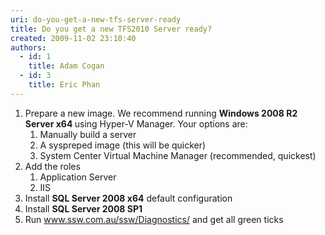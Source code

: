 ```yaml
---
uri: do-you-get-a-new-tfs-server-ready
title: Do you get a new TFS2010 Server ready?
created: 2009-11-02 23:10:40
authors:
  - id: 1
    title: Adam Cogan
  - id: 3
    title: Eric Phan
---
```





<span class='intro'> 
  <ol>
    <li>Prepare a new image. We recommend running <strong>Windows 2008 R2 Server x64 </strong>using Hyper-V Manager. Your options are&#58;
    <ol>
        <li>Manually build a server </li>
        <li>A syspreped image (this will be quicker) </li>
        <li>System Center Virtual Machine Manager (recommended, quickest) </li>
    </ol>
    </li>
    <li>Add the roles
    <ol>
        <li>Application Server </li>
        <li>IIS </li>
    </ol>
    </li>
    <li>Install <strong>SQL Server 2008 x64</strong> default configuration </li>
    <li>Install <strong>SQL Server 2008 SP1</strong> </li>
    <li>Run <a shape="rect" href="http&#58;//www.ssw.com.au/ssw/Diagnostics/">www.ssw.com.au/ssw/Diagnostics/</a> and get all green ticks </li>
</ol>
 </span>





